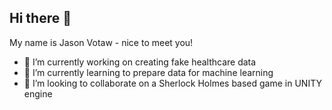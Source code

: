 ## Hi there 👋

My name is Jason Votaw - nice to meet you!

- 🔭 I’m currently working on creating fake healthcare data
- 🌱 I’m currently learning to prepare data for machine learning
- 👯 I’m looking to collaborate on a Sherlock Holmes based game in UNITY engine
<!--
**jason-votaw/jason-votaw** is a ✨ _special_ ✨ repository because its `README.md` (this file) appears on your GitHub profile.

Here are some ideas to get you started:

- 🔭 I’m currently working on ...
- 🌱 I’m currently learning ...
- 👯 I’m looking to collaborate on ...
- 🤔 I’m looking for help with ...
- 💬 Ask me about ...
- 📫 How to reach me: ...
- 😄 Pronouns: ...
- ⚡ Fun fact: ...
-->
